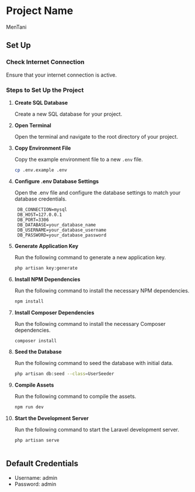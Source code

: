 # Project Name

MenTani

## Set Up

### Check Internet Connection

Ensure that your internet connection is active.

### Steps to Set Up the Project

1. **Create SQL Database**

   Create a new SQL database for your project.

2. **Open Terminal**

   Open the terminal and navigate to the root directory of your project.

3. **Copy Environment File**

   Copy the example environment file to a new `.env` file.

   ```sh
   cp .env.example .env

4. **Configure .env Database Settings**

   Open the .env file and configure the database settings to match your database credentials.

   ```plaintext
    DB_CONNECTION=mysql
    DB_HOST=127.0.0.1
    DB_PORT=3306
    DB_DATABASE=your_database_name
    DB_USERNAME=your_database_username
    DB_PASSWORD=your_database_password

5. **Generate Application Key**

   Run the following command to generate a new application key.

   ```sh
   php artisan key:generate

6. **Install NPM Dependencies**

   Run the following command to install the necessary NPM dependencies.

   ```sh
   npm install

7. **Install Composer Dependencies**

   Run the following command to install the necessary Composer dependencies.

   ```sh
   composer install

8. **Seed the Database**

   Run the following command to seed the database with initial data.

   ```sh
   php artisan db:seed --class=UserSeeder

9. **Compile Assets**

   Run the following command to compile the assets.

   ```sh
   npm run dev

9. **Start the Development Server**

   Run the following command to start the Laravel development server.

   ```sh
   php artisan serve



## Default Credentials
- Username: admin
- Password: admin

